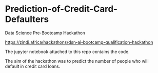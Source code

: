 # Prediction-of-Credit-Card-Defaulters

Data Science Pre-Bootcamp Hackathon

https://zindi.africa/hackathons/dsn-ai-bootcamp-qualification-hackathon

The jupyter notebook attached to this repo contains
 the code.
 
 The aim of the hackathon was to predict the number of people who will
  default in credit card loans.

